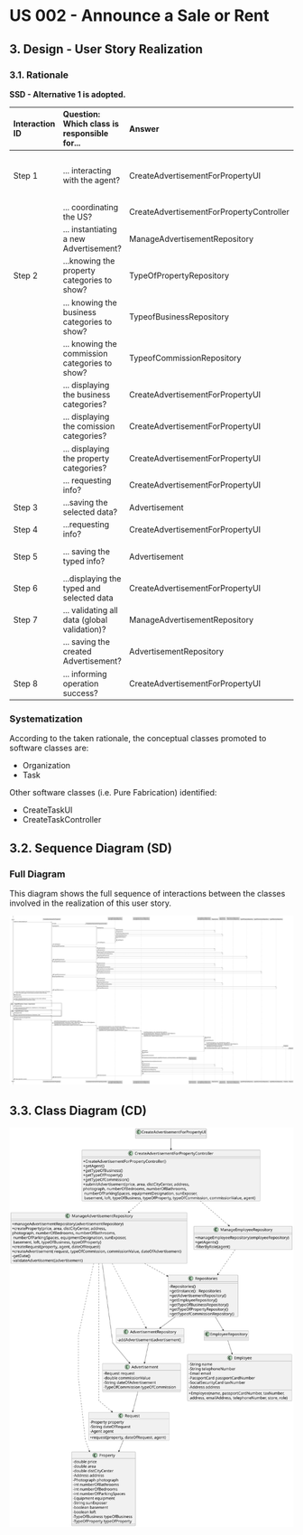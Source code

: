 # US 002 - Announce a Sale or Rent


## 3. Design - User Story Realization 

### 3.1. Rationale

**SSD - Alternative 1 is adopted.**

| Interaction ID | Question: Which class is responsible for...        | Answer                                   | Justification (with patterns)                                                                                 |
|:---------------|:---------------------------------------------------|:-----------------------------------------|:--------------------------------------------------------------------------------------------------------------|
| Step 1		       | 	... interacting with the agent?                   | CreateAdvertisementForPropertyUI         | Pure Fabrication: there is no reason to assign this responsibility to any existing class in the Domain Model. |
| 			  	         | 	... coordinating the US?                          | CreateAdvertisementForPropertyController | Controller                                                                                                    |
| 			  		        | 	... instantiating a new Advertisement?            | ManageAdvertisementRepository            | IE: ManageRequestRepository has info about Requests.                                                          |
| Step 2  		     | 	...knowing the property categories to show?						 | TypeOfPropertyRepository                 | IE: Property Categories are contained in the repository.                                                      |
|                | ... knowing the business categories to show?       | TypeofBusinessRepository                 | IE: Property Categories are contained in the repository.                                                      |
|                | ... knowing the commission categories to show?     | TypeofCommissionRepository               | IE: Property Categories are contained in the repository.                                                      |
|                | ... displaying the business categories?            | CreateAdvertisementForPropertyUI         | IE: has display methods.                                                                                      |
|                | ... displaying the comission categories?           | CreateAdvertisementForPropertyUI         | IE: has display methods.                                                                                                              |
|                | ... displaying the property categories?            | CreateAdvertisementForPropertyUI         | IE: has display methods.                                                                                                              |
|                | ... requesting info?                                                   | CreateAdvertisementForPropertyUI                                         | IE: has display methods.                                                                                                                                      |
| Step 3  		     | 	...saving the selected data?                      | Advertisement                            | IE: object created in step 1 has its own data.                                                                |
| Step 4  		     | 	...requesting info?                               | CreateAdvertisementForPropertyUI         | IE: is responsible for user interactions.                                                        |
| Step 5  		     | 	... saving the typed info?                        | Advertisement                            | IE: object created in step 1 is classified in one Category.                                                   |
| Step 6  		     | 	...displaying the typed and selected data						   | CreateAdvertisementForPropertyUI         |  IE: is responsible for user interactions.                                                                                                              |              
| Step 7			  		  | 	... validating all data (global validation)?      | ManageAdvertisementRepository            | IE: knows all the advertisements.                                                                             | 
| 			  		        | 	... saving the created Advertisement?             | AdvertisementRepository                  | IE: owns all the advertisement.                                                                               | 
| Step 8  		     | 	... informing operation success?                  | CreateAdvertisementForPropertyUI         | IE: is responsible for user interactions.                                                                     | 


### Systematization ##

According to the taken rationale, the conceptual classes promoted to software classes are: 

 * Organization
 * Task

Other software classes (i.e. Pure Fabrication) identified: 

 * CreateTaskUI  
 * CreateTaskController


## 3.2. Sequence Diagram (SD)

### Full Diagram

This diagram shows the full sequence of interactions between the classes involved in the realization of this user story.

![Sequence Diagram - Full](svg/us002-sequence-diagram-full.svg)


## 3.3. Class Diagram (CD)

![Class Diagram](svg/us002-class-diagram.svg)